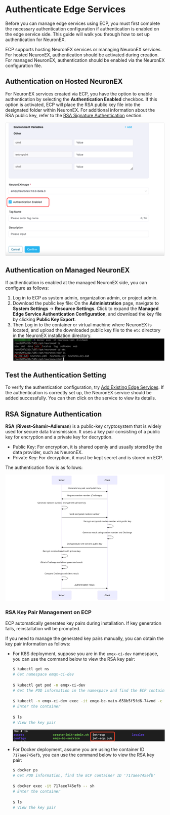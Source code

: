 # Authenticate Edge Services

Before you can manage edge services using ECP, you must first complete the necessary authentication configuration if authentication is enabled on the edge service side. This guide will walk you through how to set up authentication for NeuronEX.

ECP supports hosting NeuronEX services or managing NeuronEX services. For hosted NeuronEX, authentication should be activated during creation. For managed NeuronEX, authentication should be enabled via the NeuronEX configuration file. 

## Authentication on Hosted NeuronEX

For NeuronEX services created via ECP, you have the option to enable authentication by selecting the **Authentication Enabled** checkbox. If this option is activated, ECP will place the RSA public key file into the designated folder within NeuronEX. For additional information about the RSA public key, refer to the [RSA Signature Authentication](#rsa-signature-authentication) section.

![](./_assets/neuronex_auth.png)

## Authentication on Managed NeuronEX

If authentication is enabled at the managed NeuronEX side, you can configure as follows: 

1. Log in to ECP as system admin, organization admin, or project admin. 
2. Download the public key file: On the **Administration** page, navigate to **System Settings** -> **Resource Settings**. Click to expand the **Managed Edge Service Authentication Configuration**, and download the key file by clicking **Public Key Export**. 
3. Then Log in to the container or virtual machine where NeuronEX is located, and upload the downloaded public key file to the `etc` directory in the NeuronEX installation directory. 
    ![](./_assets/neuronex_rsa_path.png) 

## Test the Authentication Setting

To verify the authentication configuration, try [Add Existing Edge Services](./batch_import.md#add-an-existing-edge-service). If the authentication is correctly set up, the NeuronEX service should be added successfully. You can then click on the service to view its details.


## RSA Signature Authentication

**RSA** (**Rivest–Shamir–Adleman**) is a public-key cryptosystem that is widely used for secure data transmission. It uses a key pair consisting of a public key for encryption and a private key for decryption. 

- Public Key: For encryption, it is shared openly and usually stored by the data provider, such as NeuronEX.
- Private Key: For decryption, it must be kept secret and is stored on ECP.

The authentication flow is as follows:

<img src="./_assets/authentication-flow.png" alt="Authentication-flow" style="zoom: 80%;" />

### RSA Key Pair Management on ECP

ECP automatically generates key pairs during installation. If key generation fails, reinstallation will be prompted.

If you need to manage the generated key pairs manually, you can obtain the key pair information as follows:

- For K8S deployment, suppose you are in the `emqx-ci-dev` namespace, you can use the command below to view the RSA key pair:

  ```bash
  $ kubectl get ns 
  # Get namespace emqx-ci-dev
  
  $ kubectl get pod -n emqx-ci-dev 
  # Get the POD information in the namespace and find the ECP container name
  
  $ kubectl -n emqx-ci-dev exec -it emqx-bc-main-658b5f5fd6-74vnd -c emqx-bc-main -- sh 
  # Enter the container
  
  $ ls 
  # View the key pair
  ```

  ![RSA](./_assets/RSA.png)

- For Docker deployment, assume you are using the container ID `717aee745efb`, you can use the command below to view the RSA key pair:

  ```bash
  $ docker ps 
  # Get POD information, find the ECP container ID '717aee745efb'
  
  $ docker exec -it 717aee745efb -- sh 
  # Enter the container
  
  $ ls 
  # View the key pair
  ```
